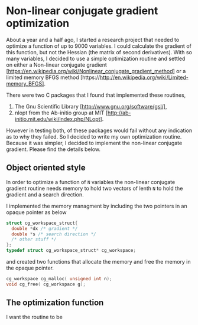 Non-linear conjugate gradient optimization
==========================================

About a year and a half ago, I started a research project that needed
to optimize a function of up to 9000 variables. I could calculate the
gradient of this function, but not the Hessian (the matrix of second
derivatives). With so many variables, I decided to use a simple
optimization routine and settled on either a Non-linear conjugate
gradient
[https://en.wikipedia.org/wiki/Nonlinear_conjugate_gradient_method] or
a limited memory BFGS method
[https://http://en.wikipedia.org/wiki/Limited-memory_BFGS].

There were two C packages that I found that implemented these
routines, 

  1. The Gnu Scientific Library [http://www.gnu.org/software/gsl/], 
  2. nlopt from the Ab-initio group at MIT 
     [http://ab-initio.mit.edu/wiki/index.php/NLopt].  

However in testing both, of these packages would fail without any
indication as to why they failed. So I decided to write my own
optimization routine. Because it was simpler, I decided to implement
the non-linear conjugate gradient. Please find the details below.

Object oriented style 
--------------------- 

In order to optimize a function of `N` variables the non-linear
conjugate gradient routine needs memory to hold two vectors of lenth
`N` to hold the gradient and a search direction.

I implemented the memory managment by including the two pointers in an
opaque pointer as below

````c
struct cg_workspace_struct{
  double *dx /* gradient */
  double *s /* search direction */
  /* other stuff */
};
typedef struct cg_workspace_struct* cg_workspace;
````

and created two functions that allocate the memory and free the memory
in the opaque pointer.  

````c 
cg_workspace cg_malloc( unsigned int n);
void cg_free( cg_workspace g); 
````

The optimization function
-------------------------

I want the routine to be 